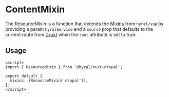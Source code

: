 # ContentMixin
The ResourceMixin is a function that extends the [Mixins] from `hyral/vue` by providing a param `hyralService` and a `source` prop that defaults to the current route from [Druxt] when the `root` attribute is set to true.

## Usage

```vue
<script>
import { ResourceMixin } from '@hyral/nuxt-drupal';

export default {
  mixins: [ResourceMixin('drupal')],
};
</script>
```

[Mixins]: https://github.com/SyneticNL/Hyral/blob/v2.0.0-prerelease/packages/vue/documentation/Vue.md
[Druxt]: ./druxt.md